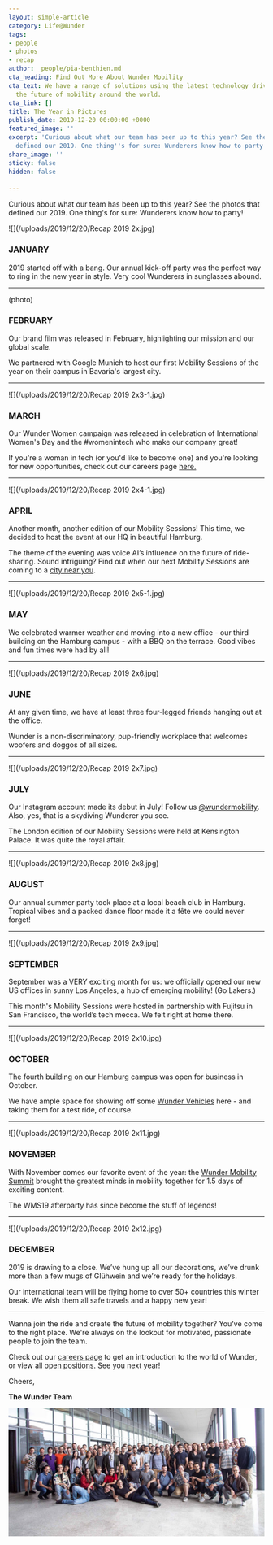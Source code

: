 ```yaml
---
layout: simple-article
category: Life@Wunder
tags:
- people
- photos
- recap
author: _people/pia-benthien.md
cta_heading: Find Out More About Wunder Mobility
cta_text: We have a range of solutions using the latest technology driving forward
  the future of mobility around the world.
cta_link: []
title: The Year in Pictures
publish_date: 2019-12-20 00:00:00 +0000
featured_image: ''
excerpt: 'Curious about what our team has been up to this year? See the photos that
  defined our 2019. One thing''s for sure: Wunderers know how to party!'
share_image: ''
sticky: false
hidden: false

---
```

Curious about what our team has been up to this year? See the photos that defined our 2019. One thing's for sure: Wunderers know how to party!

![](/uploads/2019/12/20/Recap 2019 2x.jpg)

### JANUARY

2019 started off with a bang. Our annual kick-off party was the perfect way to ring in the new year in style. Very cool Wunderers in sunglasses abound.

***

(photo)

### FEBRUARY

Our brand film was released in February, highlighting our mission and our global scale.

We partnered with Google Munich to host our first Mobility Sessions of the year on their campus in Bavaria's largest city.

***

![](/uploads/2019/12/20/Recap 2019 2x3-1.jpg)

### MARCH

Our Wunder Women campaign was released in celebration of International Women's Day and the #womenintech who make our company great!

If you're a woman in tech (or you'd like to become one) and you're looking for new opportunities, check out our careers page [here.](https://www.wundermobility.com/careers/)

***

![](/uploads/2019/12/20/Recap 2019 2x4-1.jpg)

### APRIL

Another month, another edition of our Mobility Sessions! This time, we decided to host the event at our HQ in beautiful Hamburg.

The theme of the evening was voice AI’s influence on the future of ride-sharing. Sound intriguing? Find out when our next Mobility Sessions are coming to a [city near you](https://www.wundermobility.com/mobility-sessions/). 

***

![](/uploads/2019/12/20/Recap 2019 2x5-1.jpg)

### MAY

We celebrated warmer weather and moving into a new office - our third building on the Hamburg campus - with a BBQ on the terrace. Good vibes and fun times were had by all!

***

![](/uploads/2019/12/20/Recap 2019 2x6.jpg)

### JUNE

At any given time, we have at least three four-legged friends hanging out at the office. 

Wunder is a non-discriminatory, pup-friendly workplace that welcomes woofers and doggos of all sizes.

***

![](/uploads/2019/12/20/Recap 2019 2x7.jpg)

### JULY

Our Instagram account made its debut in July! Follow us [@wundermobility](https://www.instagram.com/wundermobility/). Also, yes, that is a skydiving Wunderer you see. 

The London edition of our Mobility Sessions were held at Kensington Palace. It was quite the royal affair.

***

![](/uploads/2019/12/20/Recap 2019 2x8.jpg)

### AUGUST

Our annual summer party took place at a local beach club in Hamburg. Tropical vibes and a packed dance floor made it a fête we could never forget!

***

![](/uploads/2019/12/20/Recap 2019 2x9.jpg)

### SEPTEMBER

September was a VERY exciting month for us: we officially opened our new US offices in sunny Los Angeles, a hub of emerging mobility! (Go Lakers.)

This month's Mobility Sessions were hosted in partnership with Fujitsu in San Francisco, the world’s tech mecca. We felt right at home there.

***

![](/uploads/2019/12/20/Recap 2019 2x10.jpg)

### OCTOBER

The fourth building on our Hamburg campus was open for business in October.

We have ample space for showing off some [Wunder Vehicles](https://www.wundermobility.com/vehicles) here - and taking them for a test ride, of course.

***

![](/uploads/2019/12/20/Recap 2019 2x11.jpg)

### NOVEMBER

With November comes our favorite event of the year: the [Wunder Mobility Summit](https://www.wundermobility.com/summit/) brought the greatest minds in mobility together for 1.5 days of exciting content.

The WMS19 afterparty has since become the stuff of legends!

***

![](/uploads/2019/12/20/Recap 2019 2x12.jpg)

### DECEMBER

2019 is drawing to a close. We’ve hung up all our decorations, we’ve drunk more than a few mugs of Glühwein and we’re ready for the holidays. 

Our international team will be flying home to over 50+ countries this winter break. We wish them all safe travels and a happy new year!

***

Wanna join the ride and create the future of mobility together? You’ve come to the right place. We're always on the lookout for motivated, passionate people to join the team.

 Check out our [careers page](https://www.wundermobility.com/careers/) to get an introduction to the world of Wunder, or view all [open positions.](https://www.wundermobility.com/careers/jobs) See you next year!

Cheers, 

**The Wunder Team** 

![](/uploads/2019/12/20/Aug6.jpg)